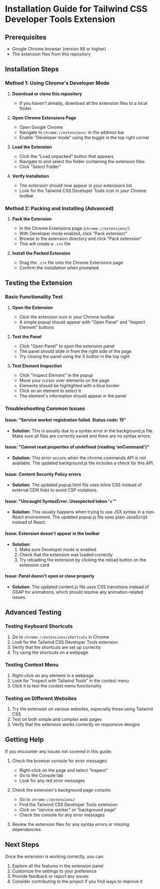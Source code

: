# Installation Guide for Tailwind CSS Developer Tools Extension

## Prerequisites
- Google Chrome browser (version 88 or higher)
- The extension files from this repository

## Installation Steps

### Method 1: Using Chrome's Developer Mode

1. **Download or clone this repository**
   - If you haven't already, download all the extension files to a local folder.

2. **Open Chrome Extensions Page**
   - Open Google Chrome
   - Navigate to `chrome://extensions/` in the address bar
   - Enable "Developer mode" using the toggle in the top right corner

3. **Load the Extension**
   - Click the "Load unpacked" button that appears
   - Navigate to and select the folder containing the extension files
   - Click "Select Folder"

4. **Verify Installation**
   - The extension should now appear in your extensions list
   - Look for the Tailwind CSS Developer Tools icon in your Chrome toolbar

### Method 2: Packing and Installing (Advanced)

1. **Pack the Extension**
   - In the Chrome Extensions page (`chrome://extensions/`)
   - With Developer mode enabled, click "Pack extension"
   - Browse to the extension directory and click "Pack extension"
   - This will create a `.crx` file

2. **Install the Packed Extension**
   - Drag the `.crx` file onto the Chrome Extensions page
   - Confirm the installation when prompted

## Testing the Extension

### Basic Functionality Test

1. **Open the Extension**
   - Click the extension icon in your Chrome toolbar
   - A simple popup should appear with "Open Panel" and "Inspect Element" buttons

2. **Test the Panel**
   - Click "Open Panel" to open the extension panel
   - The panel should slide in from the right side of the page
   - Try closing the panel using the X button in the top right

3. **Test Element Inspection**
   - Click "Inspect Element" in the popup
   - Move your cursor over elements on the page
   - Elements should be highlighted with a blue border
   - Click on an element to select it
   - The element's information should appear in the panel

### Troubleshooting Common Issues

#### Issue: "Service worker registration failed. Status code: 15"
- **Solution**: This is usually due to a syntax error in the background.js file. Make sure all files are correctly saved and there are no syntax errors.

#### Issue: "Cannot read properties of undefined (reading 'onCommand')"
- **Solution**: This error occurs when the chrome.commands API is not available. The updated background.js file includes a check for this API.

#### Issue: Content Security Policy errors
- **Solution**: The updated popup.html file uses inline CSS instead of external CDN links to avoid CSP violations.

#### Issue: "Uncaught SyntaxError: Unexpected token '<'"
- **Solution**: This usually happens when trying to use JSX syntax in a non-React environment. The updated popup.js file uses plain JavaScript instead of React.

#### Issue: Extension doesn't appear in the toolbar
- **Solution**: 
  1. Make sure Developer mode is enabled
  2. Check that the extension was loaded correctly
  3. Try reloading the extension by clicking the reload button on the extension card

#### Issue: Panel doesn't open or close properly
- **Solution**: The updated content.js file uses CSS transitions instead of GSAP for animations, which should resolve any animation-related issues.

## Advanced Testing

### Testing Keyboard Shortcuts
1. Go to `chrome://extensions/shortcuts` in Chrome
2. Look for the Tailwind CSS Developer Tools extension
3. Verify that the shortcuts are set up correctly
4. Try using the shortcuts on a webpage

### Testing Context Menu
1. Right-click on any element in a webpage
2. Look for "Inspect with Tailwind Tools" in the context menu
3. Click it to test the context menu functionality

### Testing on Different Websites
1. Try the extension on various websites, especially those using Tailwind CSS
2. Test on both simple and complex web pages
3. Verify that the extension works correctly on responsive designs

## Getting Help

If you encounter any issues not covered in this guide:

1. Check the browser console for error messages:
   - Right-click on the page and select "Inspect"
   - Go to the Console tab
   - Look for any red error messages

2. Check the extension's background page console:
   - Go to `chrome://extensions/`
   - Find the Tailwind CSS Developer Tools extension
   - Click on "service worker" or "background page"
   - Check the console for any error messages

3. Review the extension files for any syntax errors or missing dependencies

## Next Steps

Once the extension is working correctly, you can:

1. Explore all the features in the extension panel
2. Customize the settings to your preference
3. Provide feedback or report any issues
4. Consider contributing to the project if you find ways to improve it